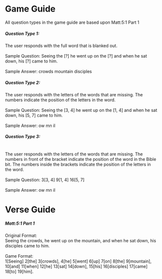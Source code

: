# Game Guide

All question types in the game guide are based upon Matt:5:1 Part 1

##### Question Type 1:
The user responds with the full word that is blanked out.
<br>
<br>
Sample Question: Seeing the [?] he went up on the [?] and when he sat down, his [?] came to him.
<br>
<br>
Sample Answer: crowds mountain disciples

##### Question Type 2:
The user responds with the letters of the words that are missing. The numbers indicate the position of the letters in the word.
<br>
<br>
Sample Question: Seeing the [3, 4] he went up on the [1, 4] and when he sat down, his [5, 7] came to him.
<br>
<br>
Sample Answer: ow mn il

##### Question Type 3:
<br>
The user responds with the letters of the words that are missing. The numbers in front of the bracket indicate the position of the word in the Bible bit. The numbers inside the brackets indicate the position of the letters in the word.
<br>
<br>
Sample Question: 3[3, 4]  9[1, 4]  16[5, 7]
<br>
<br>
Sample Answer: ow mn il

# Verse Guide
##### Matt:5:1 Part 1
Original Format:
<br>
Seeing the crowds, he went up on the mountain, and when he sat down, his disciples came to him.
<br>
<br>
Game Format:
<br>
1[Seeing] 2[the] 3[crowds], 4[he] 5[went] 6[up] 7[on] 8[the] 9[mountain], 10[and] 11[when] 12[he] 13[sat] 14[down], 15[his] 16[disciples] 17[came] 18[to] 19[him].
